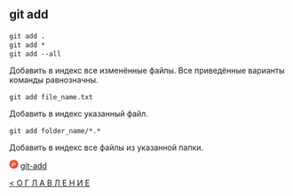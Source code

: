 ## git add

```
git add .
git add *
git add --all
```
Добавить в индекс все изменённые файлы. Все приведённые варианты команды равнозначны.

```
git add file_name.txt
```
Добавить в индекс указанный файл.

```
git add folder_name/*.*
```
Добавить в индекс все файлы из указанной папки.

[![git](../assets/git.png "Команда git add")](https://git-scm.com/docs/git-add) [git-add](https://git-scm.com/docs/git-add)




[< О Г Л А В Л Е Н И Е](../README.md)

